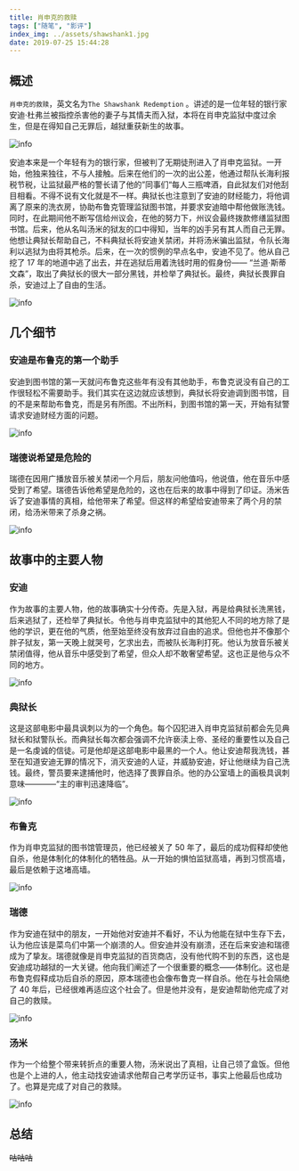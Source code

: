 ```yaml
---
title: 肖申克的救赎
tags: ["随笔", "影评"]
index_img: ../assets/shawshank1.jpg
date: 2019-07-25 15:44:28
---
```


## 概述

`肖申克的救赎`，英文名为`The Shawshank Redemption` 。讲述的是一位年轻的银行家安迪·杜弗兰被指控杀害他的妻子与其情夫而入狱，本将在肖申克监狱中度过余生，但是在得知自己无罪后，越狱重获新生的故事。

![info](../assets/shawshank1.jpg)

安迪本来是一个年轻有为的银行家，但被判了无期徒刑进入了肖申克监狱。一开始，他独来独往，不与人接触。后来在他们的一次的出公差，他通过帮队长海利报税节税，让监狱最严格的警长请了他的”同事们“每人三瓶啤酒，自此狱友们对他刮目相看。不得不说有文化就是不一样。典狱长也注意到了安迪的财经能力，将他调离了原来的洗衣房，协助布鲁克管理监狱图书馆，并要求安迪暗中帮他做账洗钱。同时，在此期间他不断写信给州议会，在他的努力下，州议会最终拨款修缮监狱图书馆。后来，他从名叫汤米的狱友的口中得知，当年的凶手另有其人而自己无罪。他想让典狱长帮助自己，不料典狱长将安迪关禁闭，并将汤米骗出监狱，令队长海利以逃狱为由将其枪杀。后来，在一次的惯例的早点名中，安迪不见了。他从自己挖了 17 年的地道中逃了出去，并在逃狱后用着洗钱时用的假身份—— “兰道·斯蒂文森”，取出了典狱长的很大一部分黑钱，并检举了典狱长。最终，典狱长畏罪自杀，安迪过上了自由的生活。

![info](../assets/shawshank2.jpg)

## 几个细节

### 安迪是布鲁克的第一个助手

安迪到图书馆的第一天就问布鲁克这些年有没有其他助手，布鲁克说没有自己的工作很轻松不需要助手。我们其实在这边就应该想到，典狱长将安迪调到图书馆，目的不是来帮助布鲁克，而是另有所图。不出所料，到图书馆的第一天，开始有狱警请求安迪财经方面的问题。

![info](../assets/shawshank3.jpg)

### 瑞德说希望是危险的

瑞德在因用广播放音乐被关禁闭一个月后，朋友问他值吗，他说值，他在音乐中感受到了希望。瑞德告诉他希望是危险的，这也在后来的故事中得到了印证。汤米告诉了安迪事情的真相，给他带来了希望。但这样的希望给安迪带来了两个月的禁闭，给汤米带来了杀身之祸。

![info](../assets/shawshank4.jpg)

## 故事中的主要人物

### 安迪

作为故事的主要人物，他的故事确实十分传奇。先是入狱，再是给典狱长洗黑钱，后来逃狱了，还检举了典狱长。令他与肖申克监狱中的其他犯人不同的地方除了是他的学识，更在他的气质，他至始至终没有放弃过自由的追求。但他也并不像那个胖子狱友，第一天晚上就哭号，乞求出去，而被队长海利打死。他认为放音乐被关禁闭值得，他从音乐中感受到了希望，但众人却不敢奢望希望。这也正是他与众不同的地方。

![info](../assets/shawshank5.jpg)

### 典狱长

这是这部电影中最具讽刺以为的一个角色。每个囚犯进入肖申克监狱前都会先见典狱长和狱警队长。而典狱长每次都会强调不允许亵渎上帝、圣经的重要性以及自己是一名虔诚的信徒。可是他却是这部电影中最黑的一个人。他让安迪帮我洗钱，甚至在知道安迪无罪的情况下，消灭安迪的人证，并威胁安迪，好让他继续为自己洗钱。最终，警员要来逮捕他时，他选择了畏罪自杀。他的办公室墙上的画极具讽刺意味————“主的审判迅速降临”。

![info](../assets/shawshank7.jpg)

### 布鲁克

作为肖申克监狱的图书馆管理员，他已经被关了 50 年了，最后的成功假释却使他自杀，他是体制化的体制化的牺牲品。从一开始的惧怕监狱高墙，再到习惯高墙，最后是依赖于这堵高墙。

![info](../assets/shawshank8.jpg)

### 瑞德

作为安迪在狱中的朋友，一开始他对安迪并不看好，不认为他能在狱中生存下去，认为他应该是菜鸟们中第一个崩溃的人。但安迪并没有崩溃，还在后来安迪和瑞德成为了挚友。瑞德就像是肖申克监狱的百货商店，没有他代购不到的东西，这也是安迪成功越狱的一大关键。他向我们阐述了一个很重要的概念——体制化。这也是布鲁克假释成功后自杀的原因，原本瑞德也会像布鲁克一样自杀。他在与社会隔绝了 40 年后，已经很难再适应这个社会了。但是他并没有，是安迪帮助他完成了对自己的救赎。

![info](../assets/shawshank6.jpg)

### 汤米

作为一个给整个带来转折点的重要人物，汤米说出了真相，让自己领了盒饭。但他也是个上进的人，他主动找安迪请求他帮自己考学历证书，事实上他最后也成功了。也算是完成了对自己的救赎。

![info](../assets/shawshank9.jpg)

## 总结

~~咕咕咕~~
